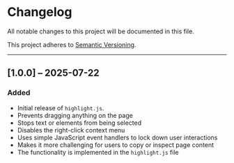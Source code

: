 # Changelog

All notable changes to this project will be documented in this file.

This project adheres to [Semantic Versioning](https://semver.org/).

---

## [1.0.0] – 2025-07-22
### Added
- Initial release of `highlight.js`.
- Prevents dragging anything on the page  
- Stops text or elements from being selected  
- Disables the right-click context menu  
- Uses simple JavaScript event handlers to lock down user interactions  
- Makes it more challenging for users to copy or inspect page content
- The functionality is implemented in the `highlight.js` file  
